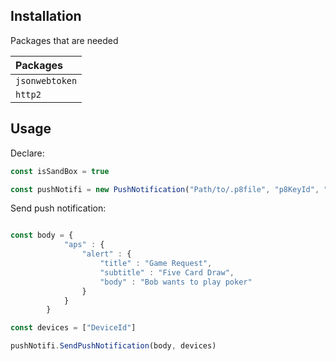 ## Installation

Packages that are needed

| Packages |
| :-------- |
| `jsonwebtoken` |
| `http2` |


## Usage 

Declare:

```javascript
const isSandBox = true 

const pushNotifi = new PushNotification("Path/to/.p8file", "p8KeyId", "TeamId", "bundleId", isSandBox)

```

Send push notification:

```javascript

const body = {
            "aps" : {
                "alert" : {
                    "title" : "Game Request",
                    "subtitle" : "Five Card Draw",
                    "body" : "Bob wants to play poker"
                }
            }
        }

const devices = ["DeviceId"]

pushNotifi.SendPushNotification(body, devices)


```